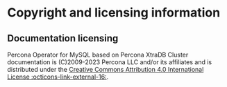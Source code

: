# Copyright and licensing information

## Documentation licensing

Percona Operator for MySQL based on Percona XtraDB Cluster documentation is (C)2009-2023 Percona LLC and/or its affiliates and is distributed under the [Creative Commons Attribution 4.0 International License :octicons-link-external-16:](https://creativecommons.org/licenses/by/4.0/).